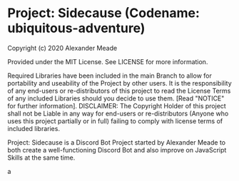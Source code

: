 # Project: Sidecause (Codename: ubiquitous-adventure)

Copyright (c) 2020 Alexander Meade

Provided under the MIT License. See LICENSE for more information.

Required Libraries have been included in the main Branch to allow for portability and useability of the Project by other users. It is the responsibility of any end-users or re-distributors of this project to read the License Terms of any included Libraries should you decide to use them. [Read "NOTICE" for further information].
DISCLAIMER: The Copyright Holder of this project shall not be Liable in any way for end-users or re-distributors (Anyone who uses this project partially or in full) failing to comply with license terms of included libraries.

Project: Sidecause is a Discord Bot Project started by Alexander Meade to both create a well-functioning Discord Bot and also improve on JavaScript Skills at the same time.

a